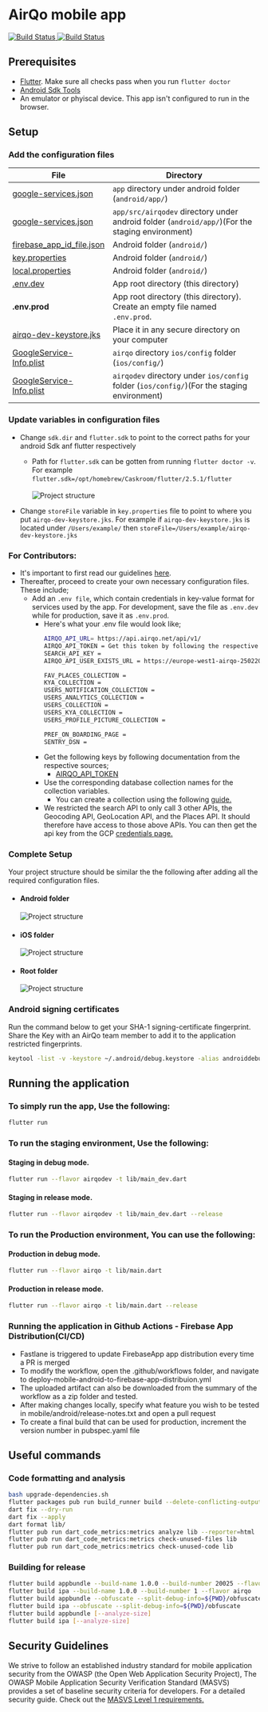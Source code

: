 
# AirQo mobile app

<a href="https://github.com/airqo-platform/AirQo-frontend/actions">
<img src="https://github.com/airqo-platform/AirQo-frontend/workflows/mobile-app-code-tests/badge.svg" alt="Build Status">
</a>

<a href="https://github.com/airqo-platform/AirQo-frontend/actions">
<img src="https://github.com/airqo-platform/AirQo-frontend/workflows/mobile-app-code-analysis/badge.svg" alt="Build Status">
</a>

## **Prerequisites**

- [Flutter](https://docs.flutter.dev/get-started/install). Make sure all checks pass when you run `flutter doctor`
- [Android Sdk Tools](https://developer.android.com/studio)
- An emulator or phyiscal device. This app isn't configured to run in the browser.

## **Setup**

### **Add the configuration files**

| File                                   | Directory      |
|---------------------------------------|------------------|
| [google-services.json]()        | `app` directory under android folder (`android/app/`) |
| [google-services.json]()        | `app/src/airqodev` directory under android folder (`android/app/`)(For the staging environment) |
| [firebase_app_id_file.json]()        | Android folder (`android/`) |
| [key.properties]()                   | Android folder (`android/`) |
| [local.properties]()      | Android folder (`android/`) |
| [.env.dev]()      | App root directory (this directory) |
| **.env.prod**     | App root directory (this directory). Create an empty file named `.env.prod`. |
| [airqo-dev-keystore.jks]()      | Place it in any secure directory on your computer |
| [GoogleService-Info.plist]()      | `airqo` directory `ios/config` folder (`ios/config/`)
| [GoogleService-Info.plist]()      | `airqodev` directory under `ios/config` folder (`ios/config/`)(For the staging environment)

### **Update variables in configuration files**

- Change `sdk.dir` and `flutter.sdk` to point to the correct paths for your android Sdk anf flutter respectively
  - Path for `flutter.sdk` can be gotten from running `flutter doctor -v`.
  \
  For example `flutter.sdk=/opt/homebrew/Caskroom/flutter/2.5.1/flutter`
  \
  \
  ![Project structure](resources/flutter-path.png)
  
- Change `storeFile` variable in `key.properties` file to point to where you put `airqo-dev-keystore.jks`.
For example if `airqo-dev-keystore.jks` is located under `/Users/example/` then `storeFile=/Users/example/airqo-dev-keystore.jks`

### **For Contributors:**
  - It's important to first read our guidelines [here](/CONTRIBUTING.md).
  - Thereafter, proceed to create your own necessary configuration files. These include;
    - Add an `.env file`, which contain credentials in key-value format for services used by the app. For development, save the file as `.env.dev` while for production, save it as `.env.prod`. 
      - Here's what your .env file would look like;
        ```bash
        AIRQO_API_URL= https://api.airqo.net/api/v1/
        AIRQO_API_TOKEN = Get this token by following the respective links below.
        SEARCH_API_KEY = 
        AIRQO_API_USER_EXISTS_URL = https://europe-west1-airqo-250220.cloudfunctions.net/airqo-app-check-user

        FAV_PLACES_COLLECTION =
        KYA_COLLECTION =
        USERS_NOTIFICATION_COLLECTION =
        USERS_ANALYTICS_COLLECTION =
        USERS_COLLECTION =
        USERS_KYA_COLLECTION =
        USERS_PROFILE_PICTURE_COLLECTION =

        PREF_ON_BOARDING_PAGE =
        SENTRY_DSN =
        ```
      - Get the following keys by following documentation from the respective sources;
        - [AIRQO_API_TOKEN](https://staging-docs.airqo.net/#/../api/users?id=login)
      - Use the corresponding database collection names for the collection variables.
        - You can create a collection using the following [guide.](https://firebase.google.com/docs/firestore/data-model#collections)
      - We restricted the search API to only call 3 other APIs, the Geocoding API, GeoLocation API, and the Places API. It should therefore have access to those above APIs. You can then get the api key from the GCP [credentials page.](https://console.cloud.google.com/apis/credentials)

### **Complete Setup**

Your project  structure should be similar the the following after adding all the required configuration files.

- #### **Android folder**

  ![Project structure](resources/android.png)

- #### **iOS folder**

  ![Project structure](resources/ios.png)

- #### **Root folder**

  ![Project structure](resources/mobile.png)

### **Android signing certificates**

Run the command below to get your SHA-1 signing-certificate fingerprint. Share the Key with an AirQo team member to add it to the application restricted fingerprints.

```bash
keytool -list -v -keystore ~/.android/debug.keystore -alias androiddebugkey -storepass android -keypass android
```

## **Running the application**
###   **To simply run the app, Use the following:**
```bash
flutter run
```
###   **To run the staging environment, Use the following:**
#### **Staging in debug mode.**
```bash
flutter run --flavor airqodev -t lib/main_dev.dart
```
#### **Staging in release mode.**
```bash
flutter run --flavor airqodev -t lib/main_dev.dart --release
```

###   **To run the Production environment, You can use the following:**
#### **Production in debug mode.**
```bash
flutter run --flavor airqo -t lib/main.dart
```
#### **Production in release mode.**
```bash
flutter run --flavor airqo -t lib/main.dart --release
```

### **Running the application in Github Actions - Firebase App Distribution(CI/CD)**
* Fastlane is triggered to update FirebaseApp app distribution every time a PR is merged
* To modify the workflow, open the .github/workflows folder, and navigate to deploy-mobile-android-to-firebase-app-distribuion.yml
* The uploaded artifact can also be downloaded from the summary of the workflow as a zip folder and tested. 
* After making changes locally, specify what feature you wish to be tested in mobile/android/release-notes.txt and open a pull request
* To create a final build that can be used for production, increment the version number in pubspec.yaml file

## **Useful commands**

### **Code formatting and analysis**

```bash
bash upgrade-dependencies.sh
flutter packages pub run build_runner build --delete-conflicting-outputs
dart fix --dry-run
dart fix --apply
dart format lib/
flutter pub run dart_code_metrics:metrics analyze lib --reporter=html
flutter pub run dart_code_metrics:metrics check-unused-files lib
flutter pub run dart_code_metrics:metrics check-unused-code lib
```

### **Building for release**

```bash
flutter build appbundle --build-name 1.0.0 --build-number 20025 --flavor airqo
flutter build ipa --build-name 1.0.0 --build-number 1 --flavor airqo
flutter build appbundle --obfuscate --split-debug-info=${PWD}/obfuscate
flutter build ipa --obfuscate --split-debug-info=${PWD}/obfuscate
flutter build appbundle [--analyze-size]
flutter build ipa [--analyze-size]
```

## **Security Guidelines**
We strive to follow an established industry standard for mobile application security from the  OWASP (the Open Web Application Security Project), The OWASP Mobile Application Security Verification Standard (MASVS) provides a set of baseline security criteria for developers. For a detailed security guide. Check out  the  [MASVS Level 1 requirements.](https://github.com/appdefensealliance/ASA/blob/main/MobileAppSecurityAssessment/MobileSecurityGuide.md)
